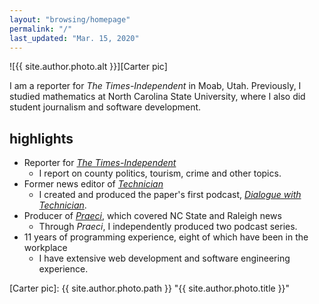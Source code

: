 ```yaml
---
layout: "browsing/homepage"
permalink: "/"
last_updated: "Mar. 15, 2020"
---
```


![{{ site.author.photo.alt }}][Carter pic]

I am a reporter for _The Times-Independent_ in Moab, Utah. Previously, I studied mathematics at North Carolina State University, where I also did student journalism and software development.

## highlights

* Reporter for _[The Times-Independent]_
    * I report on county politics, tourism, crime and other topics.
* Former news editor of _[Technician]_
    * I created and produced the paper's first podcast, _[Dialogue with Technician]_.
* Producer of _[Praeci]_, which covered NC State and Raleigh news
    * Through _Praeci_, I independently produced two podcast series.
* 11 years of programming experience, eight of which have been in the workplace
    * I have extensive web development and software engineering experience.

[Carter pic]: {{ site.author.photo.path }} "{{ site.author.photo.title }}"

[Dialogue with Technician]: https://overcast.fm/itunes1275744725/dialogue-with-technician
[Praeci]: https://praeci.com
[Technician]: https://technicianonline.com
[The Journal]: https://the-journal.com
[The Times-Independent]: https://moabtimes.com
